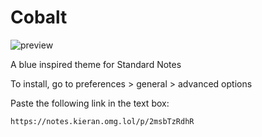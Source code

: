# Cobalt
![preview](https://raw.githubusercontent.com/m00t316/cobalt/main/CSPreview.png)

A blue inspired theme for Standard Notes

To install, go to preferences > general > advanced options

Paste the following link in the text box: 
```
https://notes.kieran.omg.lol/p/2msbTzRdhR
```
